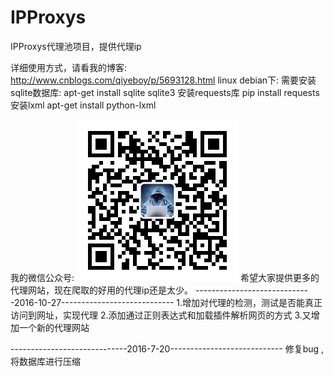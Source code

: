 ﻿# IPProxys
IPProxys代理池项目，提供代理ip

详细使用方式，请看我的博客:
http://www.cnblogs.com/qiyeboy/p/5693128.html
linux debian下:
需要安装sqlite数据库:
apt-get install sqlite sqlite3
安装requests库
pip install requests
安装lxml
apt-get install python-lxml

我的微信公众号:
![](qiye2.jpg)
希望大家提供更多的代理网站，现在爬取的好用的代理ip还是太少。
-----------------------------2016-10-27----------------------------
1.增加对代理的检测，测试是否能真正访问到网址，实现代理
2.添加通过正则表达式和加载插件解析网页的方式
3.又增加一个新的代理网站

-----------------------------2016-7-20----------------------------
修复bug ,将数据库进行压缩
